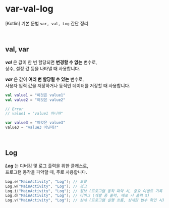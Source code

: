 # var-val-log
[Kotlin] 기본 문법 `var, val, Log` 간단 정리

<br>

## val, var

_**val**_ 은 값이 한 번 할당되면 **변경할 수 없는** 변수로,<br>
상수, 설정 값 등을 나타낼 때 사용합니다.

_**var**_ 은 값이 **여러 번 할당될 수 있는** 변수로,<br>
사용자 입력 값을 저장하거나 동적인 데이터를 저장할 때 사용합니다.

```Kotlin
val value1 = "이것은 value1"
val value2 = "이것은 value2"

// Error
// value1 = "value1 아니야"

var value3 = "이것은 value3"
value3 = "value3 아닌데?"
```

<br>

## Log

**_Log_** 는 디버깅 및 로그 출력을 위한 클래스로,<br>
프로그램 동작을 파악할 때, 주로 사용합니다.

```Kotlin
Log.e("MainActivity", "Log"); // 오류
Log.w("MainActivity", "Log"); // 경고
Log.i("MainActivity", "Log"); // 정보 (프로그램 동작 파악 시, 중요 이벤트 기록 시)
Log.d("MainActivity", "Log"); // 디버그 (개발 중 출력, 배포 시 출력 X)
Log.v("MainActivity", "Log"); // 상세 (프로그램 실행 흐름, 상세한 변수 확인 시)
```
